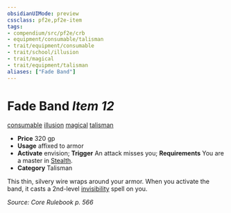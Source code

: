 ```yaml
---
obsidianUIMode: preview
cssclass: pf2e,pf2e-item
tags:
- compendium/src/pf2e/crb
- equipment/consumable/talisman
- trait/equipment/consumable
- trait/school/illusion
- trait/magical
- trait/equipment/talisman
aliases: ["Fade Band"]
---
```

# Fade Band *Item 12*  
[consumable](consumable.md)  [illusion](illusion.md)  [magical](magical.md)  [talisman](talisman.md)  

- **Price** 320 gp
- **Usage** affixed to armor
- **Activate** envision; **Trigger** An attack misses you; **Requirements** You are a master in [Stealth](../../skills.md#Stealth).
- **Category** Talisman

This thin, silvery wire wraps around your armor. When you activate the band, it casts a 2nd-level [invisibility](../../spells/invisibility.md) spell on you.

*Source: Core Rulebook p. 566*
